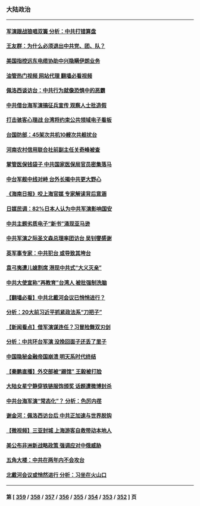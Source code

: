 ### 大陆政治
---
#### [军演跟战狼唱双簧 分析：中共打错算盘](../../pages/ncid277/n13799011.md?08100445) 
#### [王友群：为什么必须退出中共党、团、队？](../../pages/ncid277/n13798253.md?08100445) 
#### [美国指控远东电缆协助中兴隐瞒伊朗业务](../../pages/ncid277/n13798971.md?08100445) 
#### [油管热门视频 网站代理 翻墙必看视频](http://209.222.30.114:81/youtube.html?08100445)
#### [佩洛西谈访台：中共行为就像恐惧中的恶霸](../../pages/ncid277/n13798920.md?08100445) 
#### [中共借台海军演搞征兵宣传 观察人士批造假](../../pages/ncid277/n13798739.md?08100445) 
#### [打击骇客心理战 台湾将约束公共领域电子看板](../../pages/ncid277/n13798818.md?08100445) 
#### [台国防部：45架次共机10艘次共舰扰台](../../pages/ncid277/n13798875.md?08100445) 
#### [河南农村信用联合社前副主任关奇峰被查](../../pages/ncid277/n13798777.md?08100445) 
#### [掌管医保钱袋子 中共国家医保局官员密集落马](../../pages/ncid277/n13798663.md?08100445) 
#### [中台军舰中线对峙 台外长揭中共更大野心](../../pages/ncid277/n13798740.md?08100445) 
#### [《海南日报》咬上海官媒 专家解读背后意涵](../../pages/ncid277/n13798639.md?08100445) 
#### [日媒民调：82%日本人认为中共军演影响国安](../../pages/ncid277/n13798629.md?08100445) 
#### [中共主题劣质电子“新书”涌现亚马逊](../../pages/ncid277/n13798619.md?08100445) 
#### [中共军演之际圣文森总理率团访台 吴钊燮感谢](../../pages/ncid277/n13798559.md?08100445) 
#### [英军事专家：中共犯台 或导致其垮台](../../pages/ncid277/n13798430.md?08100445) 
#### [袁弓夷遭儿媳割席 港现中共式“大义灭亲”](../../pages/ncid277/n13798585.md?08100445) 
#### [中共大使宣称“再教育”台湾人 被批强制洗脑](../../pages/ncid277/n13798497.md?08100445) 
#### [【翻墙必看】中共北戴河会议已悄悄进行？](../../pages/ncid277/n13798536.md?08100445) 
#### [分析：20大前习近平抓紧政法系“刀把子”](../../pages/ncid277/n13798372.md?08100445) 
#### [【新闻看点】借军演谋连任？习冒险舞双刃剑](../../pages/ncid277/n13798415.md?08100445) 
#### [分析：中共环台军演 没挽回面子还丢了里子](../../pages/ncid277/n13798433.md?08100445) 
#### [中国隐秘金融帝国崩溃 明天系时代终结](../../pages/ncid277/n13798440.md?08100445) 
#### [【秦鹏直播】外交部被“踢馆” 王毅被打脸](../../pages/ncid277/n13798303.md?08100445) 
#### [大陆女星宁静穿铁链服饰颁奖 话题遭微博封杀](../../pages/ncid277/n13798375.md?08100445) 
#### [中共台海军演“常态化”？ 分析：色厉内荏](../../pages/ncid277/n13798313.md?08100445) 
#### [谢金河：佩洛西访台后 中共正加速与世界脱钩](../../pages/ncid277/n13798195.md?08100445) 
#### [【微视频】三亚封城 上海游客自救带动本地人](../../pages/ncid277/n13798298.md?08100445) 
#### [美公布非洲新战略政策 强调应对中俄威胁](../../pages/ncid277/n13798330.md?08100445) 
#### [五角大楼：中共在两年内不会攻台](../../pages/ncid277/n13798354.md?08100445) 
#### [北戴河会议或悄然进行 分析：习坐在火山口](../../pages/ncid277/n13798123.md?08100445) 

---
#### 第 [ [359](./359.md?08100445) / [358](./358.md?08100445) / [357](./357.md?08100445) / [356](./356.md?08100445) / [355](./355.md?08100445) / [354](./354.md?08100445) / [353](./353.md?08100445) / [352](./352.md?08100445) ] 页
